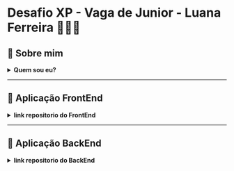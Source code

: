 # Desafio XP - Vaga de Junior - Luana Ferreira 👩🏻‍💻

##  🔹 Sobre mim

<details>
  <summary><strong>Quem sou eu? </strong></summary>
 Meu nome é Luana, tenho 29 anos, sou casada, e gosto muito de ler livros sobre desenvolvimento pessoal e assistir series e filmes, e descobri que amo fazer exercicios de lógica. E no ano passado eu resolvi fazer transição de carreira, com isso eu deixei de atuar como nutricionista e iniciei meu curso na trybe para me tormar uma desenvolvedora. 
 
 
  💻 
    
 Esse desafio da XP me trouxe uma otima oportunidade de aprendizado e crescimento, nesses 9 dias que eu desenvolvi a aplicação tive que aprender muito mais do que a trybe ensinou, tive que fazer um setup de uma aplicação, tive que saber fazer desenhos do problemas e formas de como implementar a logica disposta, tive que pesquisar sobre linguagens e sobre os bugs que aconteciam no codigo.  
     
 Eu estou muito feliz com o quanto eu cresci e evolui ao longo desses meses e também muito animada por poder participar desse processo seletivo, que me trouxe um grande crescimento profissional. 

<br />
</details>

---

## 🔹 Aplicação FrontEnd

<details>
  <summary><strong>link repositorio do FrontEnd </strong></summary>
  
     
   https://github.com/Luana0308/stock-challenge-front-end-xp

<br />
</details>

---

## 🔹 Aplicação BackEnd

<details>
  <summary><strong>link repositorio do BackEnd </strong></summary>
     
   https://github.com/Luana0308/chalenge-stock-back-xp

<br />
</details>


